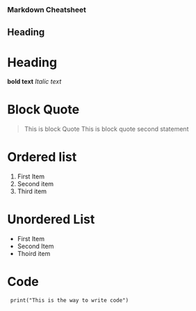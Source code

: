 ### Markdown Cheatsheet
## Heading
# Heading
**bold text**
*Italic text*
# Block Quote
> This is block Quote
> This is block quote second statement
# Ordered list
1. First Item
2. Second item
3. Third item
# Unordered List
- First Item
- Second Item
- Thoird item
# Code
` print("This is the way to write code")`
    

